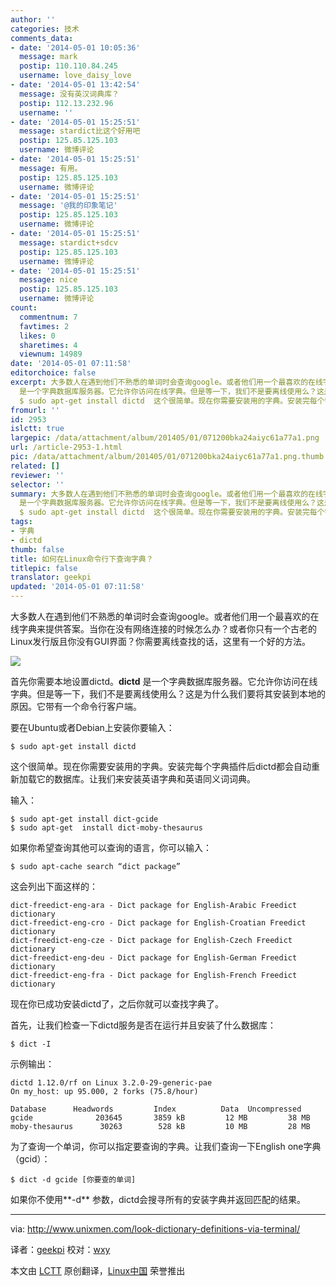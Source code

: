 ```yaml
---
author: ''
categories: 技术
comments_data:
- date: '2014-05-01 10:05:36'
  message: mark
  postip: 110.110.84.245
  username: love_daisy_love
- date: '2014-05-01 13:42:54'
  message: 没有英汉词典库？
  postip: 112.13.232.96
  username: ''
- date: '2014-05-01 15:25:51'
  message: stardict比这个好用吧
  postip: 125.85.125.103
  username: 微博评论
- date: '2014-05-01 15:25:51'
  message: 有用。
  postip: 125.85.125.103
  username: 微博评论
- date: '2014-05-01 15:25:51'
  message: '@我的印象笔记'
  postip: 125.85.125.103
  username: 微博评论
- date: '2014-05-01 15:25:51'
  message: stardict+sdcv
  postip: 125.85.125.103
  username: 微博评论
- date: '2014-05-01 15:25:51'
  message: nice
  postip: 125.85.125.103
  username: 微博评论
count:
  commentnum: 7
  favtimes: 2
  likes: 0
  sharetimes: 4
  viewnum: 14989
date: '2014-05-01 07:11:58'
editorchoice: false
excerpt: 大多数人在遇到他们不熟悉的单词时会查询google。或者他们用一个最喜欢的在线字典来提供答案。当你在没有网络连接的时候怎么办？或者你只有一个古老的Linux发行版且你没有GUI界面？你需要离线查找的话，这里有一个好的方法。  首先你需要本地设置dictd。dictd
  是一个字典数据库服务器。它允许你访问在线字典。但是等一下，我们不是要离线使用么？这是为什么我们要将其安装到本地的原因。它带有一个命令行客户端。 要在Ubuntu或者Debian上安装你要输入：
  $ sudo apt-get install dictd  这个很简单。现在你需要安装用的字典。安装完每个字
fromurl: ''
id: 2953
islctt: true
largepic: /data/attachment/album/201405/01/071200bka24aiyc61a77a1.png
url: /article-2953-1.html
pic: /data/attachment/album/201405/01/071200bka24aiyc61a77a1.png.thumb.jpg
related: []
reviewer: ''
selector: ''
summary: 大多数人在遇到他们不熟悉的单词时会查询google。或者他们用一个最喜欢的在线字典来提供答案。当你在没有网络连接的时候怎么办？或者你只有一个古老的Linux发行版且你没有GUI界面？你需要离线查找的话，这里有一个好的方法。  首先你需要本地设置dictd。dictd
  是一个字典数据库服务器。它允许你访问在线字典。但是等一下，我们不是要离线使用么？这是为什么我们要将其安装到本地的原因。它带有一个命令行客户端。 要在Ubuntu或者Debian上安装你要输入：
  $ sudo apt-get install dictd  这个很简单。现在你需要安装用的字典。安装完每个字
tags:
- 字典
- dictd
thumb: false
title: 如何在Linux命令行下查询字典？
titlepic: false
translator: geekpi
updated: '2014-05-01 07:11:58'
---
```


大多数人在遇到他们不熟悉的单词时会查询google。或者他们用一个最喜欢的在线字典来提供答案。当你在没有网络连接的时候怎么办？或者你只有一个古老的Linux发行版且你没有GUI界面？你需要离线查找的话，这里有一个好的方法。


![](/data/attachment/album/201405/01/071200bka24aiyc61a77a1.png)


首先你需要本地设置dictd。**dictd** 是一个字典数据库服务器。它允许你访问在线字典。但是等一下，我们不是要离线使用么？这是为什么我们要将其安装到本地的原因。它带有一个命令行客户端。


要在Ubuntu或者Debian上安装你要输入：



```
$ sudo apt-get install dictd

```

这个很简单。现在你需要安装用的字典。安装完每个字典插件后dictd都会自动重新加载它的数据库。让我们来安装英语字典和英语同义词词典。


输入：



```
$ sudo apt-get install dict-gcide
$ sudo apt-get  install dict-moby-thesaurus

```

如果你希望查询其他可以查询的语言，你可以输入：



```
$ sudo apt-cache search “dict package”

```

这会列出下面这样的：



```
dict-freedict-eng-ara - Dict package for English-Arabic Freedict dictionary
dict-freedict-eng-cro - Dict package for English-Croatian Freedict dictionary
dict-freedict-eng-cze - Dict package for English-Czech Freedict dictionary
dict-freedict-eng-deu - Dict package for English-German Freedict dictionary
dict-freedict-eng-fra - Dict package for English-French Freedict dictionary

```

现在你已成功安装dictd了，之后你就可以查找字典了。


首先，让我们检查一下dictd服务是否在运行并且安装了什么数据库：



```
$ dict -I

```

示例输出：



```
dictd 1.12.0/rf on Linux 3.2.0-29-generic-pae
On my_host: up 95.000, 2 forks (75.8/hour)

Database      Headwords         Index          Data  Uncompressed
gcide              203645       3859 kB         12 MB         38 MB
moby-thesaurus      30263        528 kB         10 MB         28 MB

```

为了查询一个单词，你可以指定要查询的字典。让我们查询一下English one字典（gcid）：



```
$ dict -d gcide [你要查的单词]

```

如果你不使用**-d** 参数，dictd会搜寻所有的安装字典并返回匹配的结果。




---


via: <http://www.unixmen.com/look-dictionary-definitions-via-terminal/>


译者：[geekpi](https://github.com/geekpi) 校对：[wxy](https://github.com/wxy)


本文由 [LCTT](https://github.com/LCTT/TranslateProject) 原创翻译，[Linux中国](http://linux.cn/) 荣誉推出